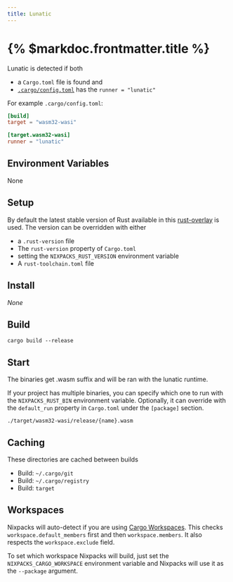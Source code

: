 ```yaml
---
title: Lunatic
---
```


# {% $markdoc.frontmatter.title %}

Lunatic is detected if both

- a `Cargo.toml` file is found and
- [`.cargo/config.toml`](https://doc.rust-lang.org/cargo/reference/config.html) has the `runner = "lunatic"`

For example `.cargo/config.toml`:

```toml
[build]
target = "wasm32-wasi"

[target.wasm32-wasi]
runner = "lunatic"
```

## Environment Variables

None

## Setup

By default the latest stable version of Rust available in this [rust-overlay](https://github.com/oxalica/rust-overlay) is used. The version can be overridden with either

- a `.rust-version` file
- The `rust-version` property of `Cargo.toml`
- setting the `NIXPACKS_RUST_VERSION` environment variable
- A `rust-toolchain.toml` file

## Install

_None_

## Build


```
cargo build --release
```

## Start

The binaries get .wasm suffix and will be ran with the lunatic runtime.

If your project has multiple binaries, you can specify which one to run with the `NIXPACKS_RUST_BIN` environment variable.
Optionally, it can override with the `default_run` property in `Cargo.toml` under the `[package]` section.

```
./target/wasm32-wasi/release/{name}.wasm
```

## Caching

These directories are cached between builds

- Build: `~/.cargo/git`
- Build: `~/.cargo/registry`
- Build: `target`

## Workspaces

Nixpacks will auto-detect if you are using [Cargo Workspaces](https://doc.rust-lang.org/book/ch14-03-cargo-workspaces.html).
This checks `workspace.default_members` first and then `workspace.members`.
It also respects the `workspace.exclude` field.

To set which workspace Nixpacks will build, just set the `NIXPACKS_CARGO_WORKSPACE`
environment variable and Nixpacks will use it as the `--package` argument.
